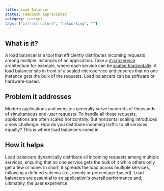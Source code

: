 ```yaml
---
title: Load Balancer
status: Feedback Appreciated
category: concept
tags: ["infrastructure", "networking", ""]
---
```


## What is it?

A load balancer is a tool that efficiently distributes incoming requests among multiple instances of an application. 
Take a [microservice](/microservices/) architecture for example, where each service can be [scaled horizontally](/horizontal-scaling/). 
A load balancer sits in front of a scaled microservice and ensures that no one instance gets the bulk of the requests.
Load balancers can be software or hardware-based.

## Problem it addresses

Modern applications and websites generally serve hundreds of thousands of simultaneous end-user requests. 
To handle all those requests, applications are often scaled horizontally.
But horizontal scaling introduces a new challenge. How do you distribute incoming traffic to all services equally? 
This is where load balancers come in.

## How it helps

Load balancers dynamically distribute all incoming requests among multiple services, ensuring that no one service gets the bulk of it while others only get a few or none. 
In short, it spreads the load across multiple services, following a defined schema (i.e., evenly or percentage-based). 
Load balancers are essential to an application's overall performance and, ultimately, the user experience.
